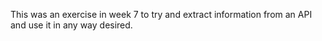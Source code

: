 This was an exercise in week 7 to try and extract information from an API
and use it in any way desired.
